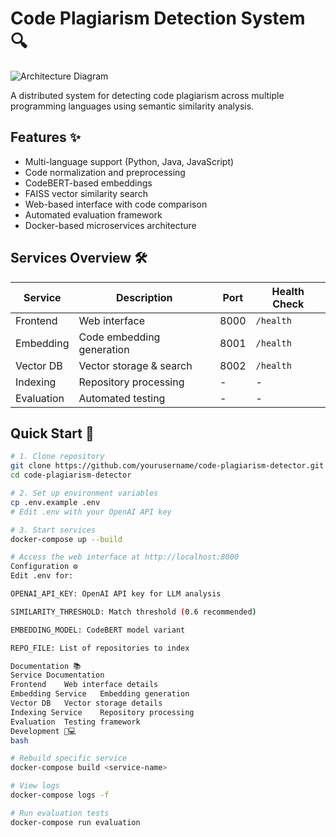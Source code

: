 # Code Plagiarism Detection System 🔍

![Architecture Diagram](docs/architecture.png)

A distributed system for detecting code plagiarism across multiple programming languages using semantic similarity analysis.

## Features ✨
- Multi-language support (Python, Java, JavaScript)
- Code normalization and preprocessing
- CodeBERT-based embeddings
- FAISS vector similarity search
- Web-based interface with code comparison
- Automated evaluation framework
- Docker-based microservices architecture

## Services Overview 🛠️
| Service | Description | Port | Health Check |
|---------|-------------|------|--------------|
| Frontend | Web interface | 8000 | `/health` |
| Embedding | Code embedding generation | 8001 | `/health` |
| Vector DB | Vector storage & search | 8002 | `/health` |
| Indexing | Repository processing | - | - |
| Evaluation | Automated testing | - | - |

## Quick Start 🚀
```bash
# 1. Clone repository
git clone https://github.com/yourusername/code-plagiarism-detector.git
cd code-plagiarism-detector

# 2. Set up environment variables
cp .env.example .env
# Edit .env with your OpenAI API key

# 3. Start services
docker-compose up --build

# Access the web interface at http://localhost:8000
Configuration ⚙️
Edit .env for:

OPENAI_API_KEY: OpenAI API key for LLM analysis

SIMILARITY_THRESHOLD: Match threshold (0.6 recommended)

EMBEDDING_MODEL: CodeBERT model variant

REPO_FILE: List of repositories to index

Documentation 📚
Service	Documentation
Frontend	Web interface details
Embedding Service	Embedding generation
Vector DB	Vector storage details
Indexing Service	Repository processing
Evaluation	Testing framework
Development 🧑💻
bash

# Rebuild specific service
docker-compose build <service-name>

# View logs
docker-compose logs -f

# Run evaluation tests
docker-compose run evaluation